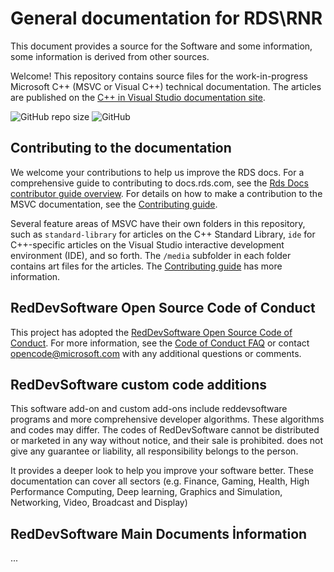 # General documentation for RDS\RNR

This document provides a source for the Software and some information, some information is derived from other sources.

Welcome! This repository contains source files for the work-in-progress Microsoft C++ (MSVC or Visual C++) technical documentation. The articles are published on the [C++ in Visual Studio documentation site](https://docs.microsoft.com/cpp).

![GitHub repo size](https://img.shields.io/github/repo-size/ByaCherX/rds-docs)
![GitHub](https://img.shields.io/github/license/ByaCherX/rds-docs)

## Contributing to the documentation

We welcome your contributions to help us improve the RDS docs. For a comprehensive guide to contributing to docs.rds.com, see the [Rds Docs contributor guide overview](https://docs.reddevsoftware.com/contribute). For details on how to make a contribution to the MSVC documentation, see the [Contributing guide](CONTRIBUTING.md).

Several feature areas of MSVC have their own folders in this repository, such as `standard-library` for articles on the C++ Standard Library, `ide` for C++-specific articles on the Visual Studio interactive development environment (IDE), and so forth. The `/media` subfolder in each folder contains art files for the articles. The [Contributing guide](CONTRIBUTING.md) has more information.

## RedDevSoftware Open Source Code of Conduct

This project has adopted the [RedDevSoftware Open Source Code of Conduct](.). For more information, see the [Code of Conduct FAQ](https://) or contact [opencode@microsoft.com](mailto:opencode@microsoft.com) with any additional questions or comments.

## RedDevSoftware custom code additions
This software add-on and custom add-ons include reddevsoftware programs and more comprehensive developer algorithms. These algorithms and codes may differ. The codes of RedDevSoftware cannot be distributed or marketed in any way without notice, and their sale is prohibited. does not give any guarantee or liability, all responsibility belongs to the person.

It provides a deeper look to help you improve your software better. These documentation can cover all sectors (e.g. Finance, Gaming, Health, High Performance Computing, Deep learning, Graphics and Simulation, Networking, Video, Broadcast and Display)

## RedDevSoftware Main Documents İnformation
...
